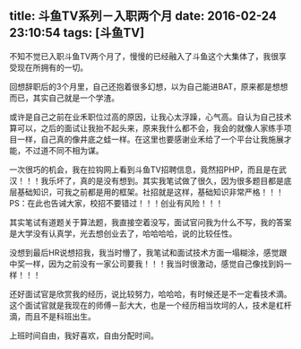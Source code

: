 title: 斗鱼TV系列－入职两个月
date: 2016-02-24 23:10:54
tags: [斗鱼TV]
---
不知不觉已入职斗鱼TV两个月了，慢慢的已经融入了斗鱼这个大集体了，我很享受现在所拥有的一切。


回想辞职后的3个月里，自己还抱着很多幻想，以为自己能进BAT，原来都是想想而已，其实自己就是一个学渣。


或许是自己之前在业禾职位过高的原因，让我心太浮躁，心气高。自认为自己技术算可以，之后的面试让我抬不起头来，原来我什么都不会，我会的就像人家练手项目一样，自己真的像井底之蛙一样。在这里也要感谢业禾给了一个平台让我施展才能，不过道不同不相为谋。

一次很巧的机会，我在拉钩网上看到斗鱼TV招聘信息，竟然招PHP，而且是在武汉！！！我乐坏了，真的是没有想到。其实我笔试做了很久，因为很多题目都是底层基础知识，可我之前都是用的框架。社招就是这样，基础知识非常严格！！！
PS：在此也告诫大家，校招不要错过！！！创业有风险！！！

其实笔试有道题关于算法题，我直接空着没写，面试官问我为什么不写，我的答案是大学没有认真学，光去想创业去了，哈哈哈哈，说的比较任性。

没想到最后HR说想招我，我当时懵了，我笔试和面试技术方面一塌糊涂，感觉跟中奖一样，因为之前没有一家公司要我！！！我当时很激动，感觉自己像找到妈一样！！！

还好面试官是欣赏我的经历，说比较努力，哈哈哈，有时候还是不一定看技术滴。这个面试官就是我现在的师傅－彭大大，也是一个经历相当坎坷的人，技术是杠杆滴，而且不是科班出生。

上班时间自由，我好喜欢，自由分配时间。